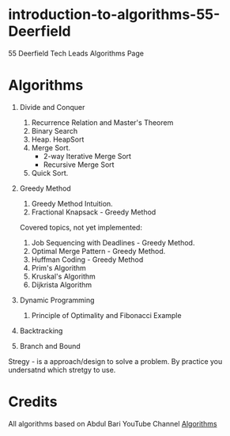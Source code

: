 # introduction-to-algorithms-55-Deerfield
55 Deerfield Tech Leads Algorithms Page


# Algorithms

1) Divide and Conquer
    1. Recurrence Relation and Master's Theorem
    2. Binary Search
    3. Heap. HeapSort
    4. Merge Sort.
        - 2-way Iterative Merge Sort
        - Recursive Merge Sort
    5. Quick Sort.
2) Greedy Method
    1. Greedy Method Intuition.
    2. Fractional Knapsack - Greedy Method
    
    Covered topics, not yet implemented:
    1. Job Sequencing with Deadlines - Greedy Method.
    2. Optimal Merge Pattern - Greedy Method.
    3. Huffman Coding - Greedy Method
    4. Prim's Algorithm
    5. Kruskal's Algorithm
    6. Dijkrista Algorithm

3) Dynamic Programming
    1. Principle of Optimality and Fibonacci Example

4) Backtracking

5) Branch and Bound


Stregy - is a approach/design to solve a problem. By practice you undersatnd which stretgy to use.

# Credits

All algorithms based on Abdul Bari YouTube Channel [Algorithms](https://www.youtube.com/playlist?list=PLDN4rrl48XKpZkf03iYFl-O29szjTrs_O)


